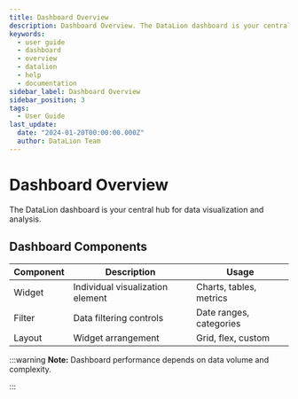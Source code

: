 ```yaml
---
title: Dashboard Overview
description: Dashboard Overview. The DataLion dashboard is your central hub...
keywords:
  - user guide
  - dashboard
  - overview
  - datalion
  - help
  - documentation
sidebar_label: Dashboard Overview
sidebar_position: 3
tags:
  - User Guide
last_update:
  date: "2024-01-20T00:00:00.000Z"
  author: DataLion Team
---
```


# Dashboard Overview

The DataLion dashboard is your central hub for data visualization and analysis.


## Dashboard Components


| Component | Description | Usage |
| --- | --- | --- |
| Widget | Individual visualization element | Charts, tables, metrics |
| Filter | Data filtering controls | Date ranges, categories |
| Layout | Widget arrangement | Grid, flex, custom |


:::warning
**Note:** Dashboard performance depends on data volume and complexity.

:::
